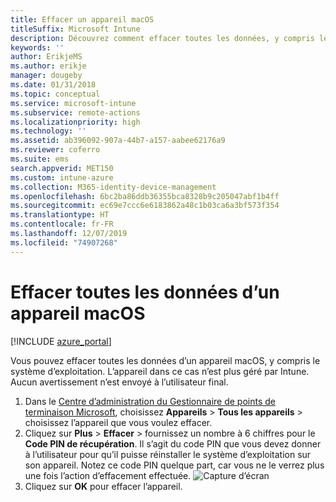 ```yaml
---
title: Effacer un appareil macOS
titleSuffix: Microsoft Intune
description: Découvrez comment effacer toutes les données, y compris le système d’exploitation, d’un appareil macOS.
keywords: ''
author: ErikjeMS
ms.author: erikje
manager: dougeby
ms.date: 01/31/2018
ms.topic: conceptual
ms.service: microsoft-intune
ms.subservice: remote-actions
ms.localizationpriority: high
ms.technology: ''
ms.assetid: ab396092-907a-44b7-a157-aabee62176a9
ms.reviewer: coferro
ms.suite: ems
search.appverid: MET150
ms.custom: intune-azure
ms.collection: M365-identity-device-management
ms.openlocfilehash: 6bc2ba86ddb36355bca8328b9c205047abf1b4ff
ms.sourcegitcommit: ec69e7ccc6e6183862a48c1b03ca6a3bf573f354
ms.translationtype: HT
ms.contentlocale: fr-FR
ms.lasthandoff: 12/07/2019
ms.locfileid: "74907268"
---
```

# <a name="erase-all-data-from-a-macos-device"></a>Effacer toutes les données d’un appareil macOS

[!INCLUDE [azure_portal](../includes/azure_portal.md)]

Vous pouvez effacer toutes les données d’un appareil macOS, y compris le système d’exploitation. L’appareil dans ce cas n’est plus géré par Intune. Aucun avertissement n’est envoyé à l’utilisateur final.

1. Dans le [Centre d’administration du Gestionnaire de points de terminaison Microsoft](https://go.microsoft.com/fwlink/?linkid=2109431), choisissez **Appareils** > **Tous les appareils** > choisissez l’appareil que vous voulez effacer.
2. Cliquez sur **Plus** > **Effacer** > fournissez un nombre à 6 chiffres pour le **Code PIN de récupération**. Il s’agit du code PIN que vous devez donner à l’utilisateur pour qu’il puisse réinstaller le système d’exploitation sur son appareil. Notez ce code PIN quelque part, car vous ne le verrez plus une fois l’action d’effacement effectuée.
![Capture d’écran](./media/device-erase/providepin.png)
3. Cliquez sur **OK** pour effacer l’appareil.
